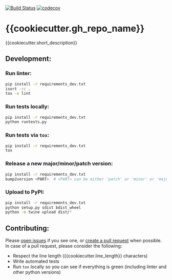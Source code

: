 [![Build Status](https://travis-ci.com/{{cookiecutter.gh_username}}/{{cookiecutter.gh_repo_name}}.svg?branch=master)](https://travis-ci.com/{{cookiecutter.gh_username}}/{{cookiecutter.gh_repo_name}})
[![codecov](https://codecov.io/gh/{{cookiecutter.gh_username}}/{{cookiecutter.gh_repo_name}}/branch/master/graph/badge.svg)](https://codecov.io/gh/{{cookiecutter.gh_username}}/{{cookiecutter.gh_repo_name}})

# {{cookiecutter.gh_repo_name}}

{{cookiecutter.short_description}}


## Development:

### Run linter:
```bash
pip install -r requirements_dev.txt
isort -rc .
tox -e lint
```

### Run tests locally:
```bash
pip install -r requirements_dev.txt
python runtests.py
```

### Run tests via `tox`:
```bash
pip install -r requirements_dev.txt
tox
```

### Release a new major/minor/patch version:
```bash
pip install -r requirements_dev.txt
bump2version <PART>  # <PART> can be either 'patch' or 'minor' or 'major'
```

### Upload to PyPI:
```bash
pip install -r requirements_dev.txt
python setup.py sdist bdist_wheel
python -m twine upload dist/*
```

## Contributing:

Please [open issues](https://github.com/{{cookiecutter.gh_username}}/{{cookiecutter.gh_repo_name}}/issues) if you see one, or [create a pull request](https://github.com/{{cookiecutter.gh_username}}/{{cookiecutter.gh_repo_name}}/pulls) when possible.
In case of a pull request, please consider the following:
- Respect the line length ({{cookiecutter.line_length}} characters)
- Write automated tests
- Run `tox` locally so you can see if everything is green (including linter and other python versions)
